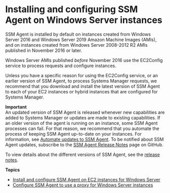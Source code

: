 # Installing and configuring SSM Agent on Windows Server instances<a name="sysman-install-ssm-win"></a>

SSM Agent is installed by default on instances created from Windows Server 2016 and Windows Server 2019 Amazon Machine Images \(AMIs\), and on instances created from Windows Server 2008\-2012 R2 AMIs published in November 2016 or later\.

Windows Server AMIs published *before* November 2016 use the EC2Config service to process requests and configure instances\.

Unless you have a specific reason for using the EC2Config service, or an earlier version of SSM Agent, to process Systems Manager requests, we recommend that you download and install the latest version of SSM Agent to each of your EC2 instances or hybrid instances that are configured for Systems Manager\.

**Important**  
An updated version of SSM Agent is released whenever new capabilities are added to Systems Manager or updates are made to existing capabilities\. If an older version of the agent is running on an instance, some SSM Agent processes can fail\. For that reason, we recommend that you automate the process of keeping SSM Agent up\-to\-date on your instances\. For information, see [Automate updates to SSM Agent](ssm-agent-automatic-updates.md)\. To be notified about SSM Agent updates, subscribe to the [SSM Agent Release Notes](https://github.com/aws/amazon-ssm-agent/blob/master/RELEASENOTES.md) page on GitHub\.

To view details about the different versions of SSM Agent, see the [release notes](https://github.com/aws/amazon-ssm-agent/blob/master/RELEASENOTES.md)\.

**Topics**
+ [Install and configure SSM Agent on EC2 instances for Windows Server](sysman-install-win.md)
+ [Configure SSM Agent to use a proxy for Windows Server instances](sysman-install-ssm-proxy.md)